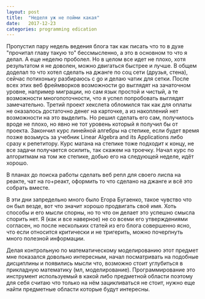 ```yaml
---
layout: post
title:  "Неделя уж не пойми какая"
date:   2017-12-23
categories: programming edication
---
```

Пропустил пару недель ведения блога так как писать что то в духе "прочитал главу такую то" бессмысленно, а это в основном то что я делал. А еще неделю проболел. Но в целом все идет не плохо, хотя результатом я не доволен, можно двигаться быстрее и лучше. В общем доделал то что хотел сделать на джанге по соц сети (друзья, стена), сейчас потихоньку разбираюсь с go и делаю чатик для сетки. После всех этих веб фреймворков возможности go выглядят на зачаточном уровне, например миграции, но сам язык простой и чистый, а те возможности многопоточности, что я успел попробовать выглядят замечательно. Третий проект хекслета обломился так как для оплаты не оказалось достаточно денег на карточке, а из накоплений нет возможности на это выделить. Но решил сделать его сам, получилось вроде не плохо, но явно не тот уровень который я получил бы от проекта. Закончил курс линейной алгебры на степике, если будет время позже возьмусь за учебник Linear Algebra and its Applications либо сразу к репетитору. Курс матана на степике тоже подходит к концу, не все задачи получается осилить, так скажем на троечку. Начал курс по алгоритмам на том же степике, добью его на следующей неделе, идёт хорошо. 

В планах до поиска работы сделать веб репл для своего лиспа на реакте, чат на го+реакт, оформить то что сделано на джанге и всё это собрать вместе. 

В эти дни запредельно много было Егора Бугаенко, такое чувство что он был везде, вот что значит хорошо продвигать своё имя. Хоть способы и его мысли спорны, но то что он делает это успешно смысла спорить нет. Я (как и все наверное) не со всеми его утверждениями согласен, но после нескольких статей из его блога совершенно ясно, что если относится критически и не тригерить, можно почерпнуть много полезной информации. 

Делая контрольную по математическому моделированию этот предмет мне показался довольно интересным, начал посматривать на подобные дисциплины и появились мысли что, возможно стоит углубиться в прикладную математику (мл, моделирование). Программирование это инструмент используемый в какой либо предметной области поэтому для себя считаю что только на нём зацикливаться не стоит, нужно еще найти предметные области которые будут интересны.
